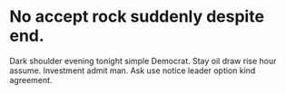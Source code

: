 
# No accept rock suddenly despite end.
Dark shoulder evening tonight simple Democrat. Stay oil draw rise hour assume. Investment admit man. Ask use notice leader option kind agreement.